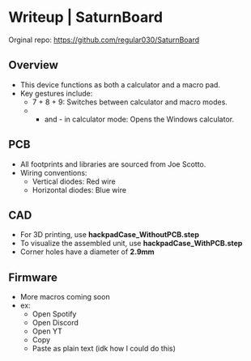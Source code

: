 # Writeup | SaturnBoard
Orginal repo: https://github.com/regular030/SaturnBoard

## Overview
- This device functions as both a calculator and a macro pad.
- Key gestures include:
  - 7 + 8 + 9: Switches between calculator and macro modes.
  - + and - in calculator mode: Opens the Windows calculator.

## PCB
- All footprints and libraries are sourced from Joe Scotto.
- Wiring conventions:
  - Vertical diodes: Red wire
  - Horizontal diodes: Blue wire

## CAD
- For 3D printing, use **hackpadCase_WithoutPCB.step**
- To visualize the assembled unit, use **hackpadCase_WithPCB.step**
- Corner holes have a diameter of **2.9mm**

## Firmware
- More macros coming soon
- ex: 
  - Open Spotify
  - Open Discord
  - Open YT
  - Copy
  - Paste as plain text (idk how I could do this)
